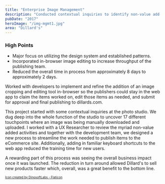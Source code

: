 ```yaml
---
title: "Enterprise Image Management"
description: "Conducted contextual inquiries to identify non-value add activities. Created designs for application to track the touchpoints from image creation to publishing on dillards.com."
pubDate: "2017"
heroImage: "/img-mgmt1.jpg"
area: "Dillard's"
---
```


### High Points

- Major focus on utilizing the design system and established patterns.
- Incorporated in-browser image editing to increase throughput of the publishing team.
- Reduced the overall time in process from approximately 8 days to approximately 2 days.

Worked with developers to implement and refine the addition of an image cropping and editing tool in-browser so the publishers could stay in the web app to claim the items worked on, edit those items as needed, and submit for approval and final publishing to dillards.com.

This project started with some contextual inquiries at the photo studio. We dug deep into the whole function of the studio to uncover 17 different touchpoints where an image was being manually downloaded and uploaded. I worked with a UX Researcher to review the myriad non-value added activities and together with the development team, we designed a new process to streamline the work needed to publish items to the eCommerce site. Additionally, adding in familiar keyboard shortcuts to the web app reduced the training time for new users.

A rewarding part of this process was seeing the overall business impact once it was launched. The reduction in turn around allowed Dillard's to sell new products faster which, overall, was a great benefit to the bottom line. 

<a href="https://www.flaticon.com/free-icons/miscellaneous" title="Misc icon" style="font-size: 10px;">Icon created by DinosoftLabs - Flaticon</a>